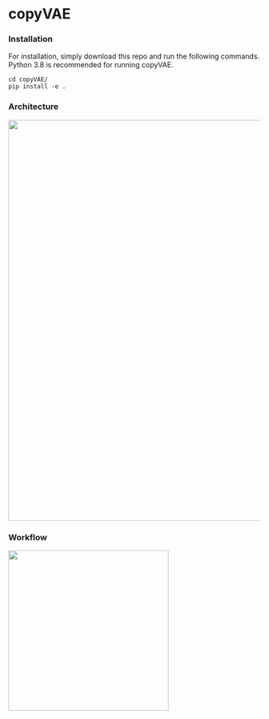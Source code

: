# copyVAE

### Installation

For installation, simply download this repo and run the following commands. Python 3.8 is recommended for running copyVAE.

    cd copyVAE/
    pip install -e .


### Architecture

<img src="https://user-images.githubusercontent.com/4505079/114161673-a4597600-9928-11eb-8aad-035a0997ca02.png" width="800" />

### Workflow

<img src="https://user-images.githubusercontent.com/4505079/129555608-480be391-e33b-4d37-8ca3-032646d76439.png" width="320" />
